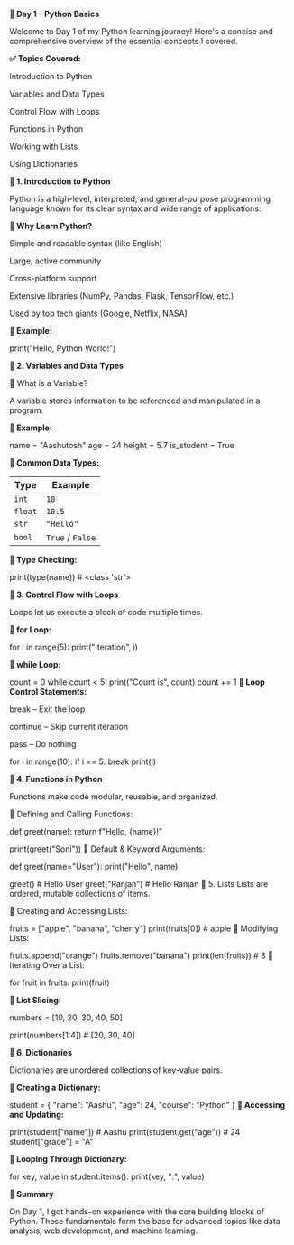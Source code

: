 
**🚀 Day 1 – Python Basics**

Welcome to Day 1 of my Python learning journey! Here's a concise and comprehensive overview of the essential concepts I covered.

**✅ Topics Covered:**

Introduction to Python

Variables and Data Types

Control Flow with Loops

Functions in Python

Working with Lists

Using Dictionaries

**🔹 1. Introduction to Python**

Python is a high-level, interpreted, and general-purpose programming language known for its clear syntax and wide range of applications:

**🔸 Why Learn Python?**

Simple and readable syntax (like English)

Large, active community

Cross-platform support

Extensive libraries (NumPy, Pandas, Flask, TensorFlow, etc.)

Used by top tech giants (Google, Netflix, NASA)

**🧪 Example:**

print("Hello, Python World!")

**🔹 2. Variables and Data Types**

🔸 What is a Variable?

A variable stores information to be referenced and manipulated in a program.

**🧪 Example:**

name = "Aashutosh"
age = 24
height = 5.7
is_student = True

**🔸 Common Data Types:**

| Type    | Example          |
| ------- | ---------------- |
| `int`   | `10`             |
| `float` | `10.5`           |
| `str`   | `"Hello"`        |
| `bool`  | `True` / `False` |


**🔸 Type Checking:**

print(type(name))  # <class 'str'>

**🔹 3. Control Flow with Loops**

Loops let us execute a block of code multiple times.

**🔸 for Loop:**

for i in range(5):
    print("Iteration", i)

**🔸 while Loop:**

count = 0
while count < 5:
    print("Count is", count)
    count += 1
**🔸 Loop Control Statements:**

break – Exit the loop

continue – Skip current iteration

pass – Do nothing

for i in range(10):
    if i == 5:
        break
    print(i)
    
**🔹 4. Functions in Python**

Functions make code modular, reusable, and organized.

🔸 Defining and Calling Functions:

def greet(name):
    return f"Hello, {name}!"

print(greet("Soni"))
🔸 Default & Keyword Arguments:

def greet(name="User"):
    print("Hello", name)

greet()           # Hello User
greet("Ranjan")   # Hello Ranjan
🔹 5. Lists
Lists are ordered, mutable collections of items.

🔸 Creating and Accessing Lists:

fruits = ["apple", "banana", "cherry"]
print(fruits[0])  # apple
🔸 Modifying Lists:

fruits.append("orange")
fruits.remove("banana")
print(len(fruits))  # 3
🔸 Iterating Over a List:

for fruit in fruits:
    print(fruit)

**🔸 List Slicing:**

numbers = [10, 20, 30, 40, 50]

print(numbers[1:4])  # [20, 30, 40]

**🔹 6. Dictionaries**

Dictionaries are unordered collections of key-value pairs.

**🔸 Creating a Dictionary:**

student = {
    "name": "Aashu",
    "age": 24,
    "course": "Python"
}
**🔸 Accessing and Updating:**

print(student["name"])         # Aashu
print(student.get("age"))      # 24
student["grade"] = "A"

**🔸 Looping Through Dictionary:**


for key, value in student.items():
    print(key, ":", value)

**🌟 Summary**

On Day 1, I got hands-on experience with the core building blocks of Python. These fundamentals form the base for advanced topics like data analysis, web development, and machine learning.

